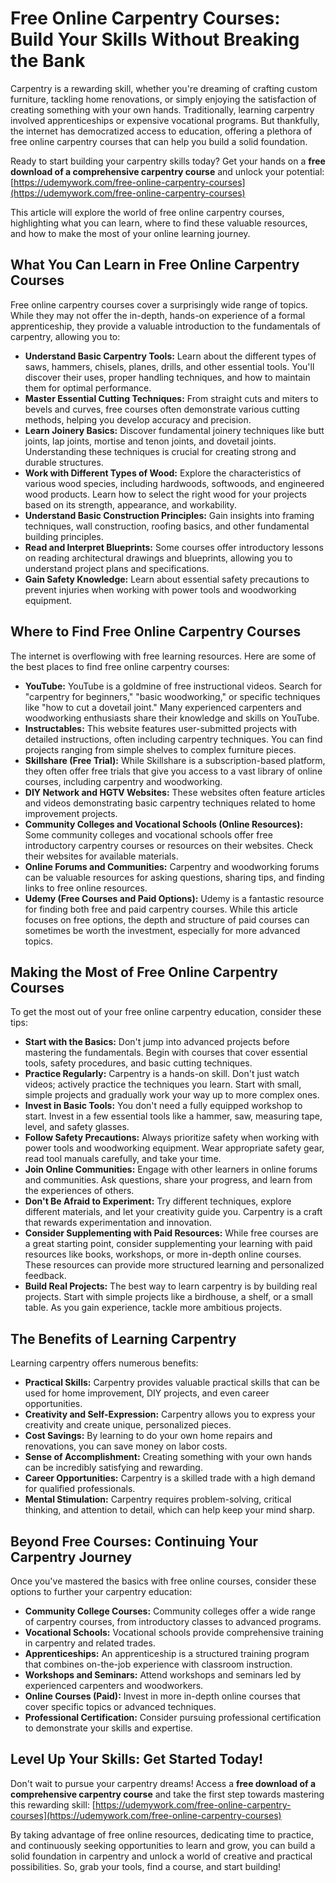 # Free Online Carpentry Courses: Build Your Skills Without Breaking the Bank

Carpentry is a rewarding skill, whether you're dreaming of crafting custom furniture, tackling home renovations, or simply enjoying the satisfaction of creating something with your own hands. Traditionally, learning carpentry involved apprenticeships or expensive vocational programs. But thankfully, the internet has democratized access to education, offering a plethora of free online carpentry courses that can help you build a solid foundation.

Ready to start building your carpentry skills today? Get your hands on a **free download of a comprehensive carpentry course** and unlock your potential: [https://udemywork.com/free-online-carpentry-courses](https://udemywork.com/free-online-carpentry-courses)

This article will explore the world of free online carpentry courses, highlighting what you can learn, where to find these valuable resources, and how to make the most of your online learning journey.

## What You Can Learn in Free Online Carpentry Courses

Free online carpentry courses cover a surprisingly wide range of topics. While they may not offer the in-depth, hands-on experience of a formal apprenticeship, they provide a valuable introduction to the fundamentals of carpentry, allowing you to:

*   **Understand Basic Carpentry Tools:** Learn about the different types of saws, hammers, chisels, planes, drills, and other essential tools. You'll discover their uses, proper handling techniques, and how to maintain them for optimal performance.
*   **Master Essential Cutting Techniques:** From straight cuts and miters to bevels and curves, free courses often demonstrate various cutting methods, helping you develop accuracy and precision.
*   **Learn Joinery Basics:** Discover fundamental joinery techniques like butt joints, lap joints, mortise and tenon joints, and dovetail joints. Understanding these techniques is crucial for creating strong and durable structures.
*   **Work with Different Types of Wood:** Explore the characteristics of various wood species, including hardwoods, softwoods, and engineered wood products. Learn how to select the right wood for your projects based on its strength, appearance, and workability.
*   **Understand Basic Construction Principles:** Gain insights into framing techniques, wall construction, roofing basics, and other fundamental building principles.
*   **Read and Interpret Blueprints:** Some courses offer introductory lessons on reading architectural drawings and blueprints, allowing you to understand project plans and specifications.
*   **Gain Safety Knowledge:** Learn about essential safety precautions to prevent injuries when working with power tools and woodworking equipment.

## Where to Find Free Online Carpentry Courses

The internet is overflowing with free learning resources. Here are some of the best places to find free online carpentry courses:

*   **YouTube:** YouTube is a goldmine of free instructional videos. Search for "carpentry for beginners," "basic woodworking," or specific techniques like "how to cut a dovetail joint." Many experienced carpenters and woodworking enthusiasts share their knowledge and skills on YouTube.
*   **Instructables:** This website features user-submitted projects with detailed instructions, often including carpentry techniques. You can find projects ranging from simple shelves to complex furniture pieces.
*   **Skillshare (Free Trial):** While Skillshare is a subscription-based platform, they often offer free trials that give you access to a vast library of online courses, including carpentry and woodworking.
*   **DIY Network and HGTV Websites:** These websites often feature articles and videos demonstrating basic carpentry techniques related to home improvement projects.
*   **Community Colleges and Vocational Schools (Online Resources):** Some community colleges and vocational schools offer free introductory carpentry courses or resources on their websites. Check their websites for available materials.
*   **Online Forums and Communities:** Carpentry and woodworking forums can be valuable resources for asking questions, sharing tips, and finding links to free online resources.
*   **Udemy (Free Courses and Paid Options):** Udemy is a fantastic resource for finding both free and paid carpentry courses. While this article focuses on free options, the depth and structure of paid courses can sometimes be worth the investment, especially for more advanced topics.

## Making the Most of Free Online Carpentry Courses

To get the most out of your free online carpentry education, consider these tips:

*   **Start with the Basics:** Don't jump into advanced projects before mastering the fundamentals. Begin with courses that cover essential tools, safety procedures, and basic cutting techniques.
*   **Practice Regularly:** Carpentry is a hands-on skill. Don't just watch videos; actively practice the techniques you learn. Start with small, simple projects and gradually work your way up to more complex ones.
*   **Invest in Basic Tools:** You don't need a fully equipped workshop to start. Invest in a few essential tools like a hammer, saw, measuring tape, level, and safety glasses.
*   **Follow Safety Precautions:** Always prioritize safety when working with power tools and woodworking equipment. Wear appropriate safety gear, read tool manuals carefully, and take your time.
*   **Join Online Communities:** Engage with other learners in online forums and communities. Ask questions, share your progress, and learn from the experiences of others.
*   **Don't Be Afraid to Experiment:** Try different techniques, explore different materials, and let your creativity guide you. Carpentry is a craft that rewards experimentation and innovation.
*   **Consider Supplementing with Paid Resources:** While free courses are a great starting point, consider supplementing your learning with paid resources like books, workshops, or more in-depth online courses. These resources can provide more structured learning and personalized feedback.
*   **Build Real Projects:** The best way to learn carpentry is by building real projects. Start with simple projects like a birdhouse, a shelf, or a small table. As you gain experience, tackle more ambitious projects.

## The Benefits of Learning Carpentry

Learning carpentry offers numerous benefits:

*   **Practical Skills:** Carpentry provides valuable practical skills that can be used for home improvement, DIY projects, and even career opportunities.
*   **Creativity and Self-Expression:** Carpentry allows you to express your creativity and create unique, personalized pieces.
*   **Cost Savings:** By learning to do your own home repairs and renovations, you can save money on labor costs.
*   **Sense of Accomplishment:** Creating something with your own hands can be incredibly satisfying and rewarding.
*   **Career Opportunities:** Carpentry is a skilled trade with a high demand for qualified professionals.
*   **Mental Stimulation:** Carpentry requires problem-solving, critical thinking, and attention to detail, which can help keep your mind sharp.

## Beyond Free Courses: Continuing Your Carpentry Journey

Once you've mastered the basics with free online courses, consider these options to further your carpentry education:

*   **Community College Courses:** Community colleges offer a wide range of carpentry courses, from introductory classes to advanced programs.
*   **Vocational Schools:** Vocational schools provide comprehensive training in carpentry and related trades.
*   **Apprenticeships:** An apprenticeship is a structured training program that combines on-the-job experience with classroom instruction.
*   **Workshops and Seminars:** Attend workshops and seminars led by experienced carpenters and woodworkers.
*   **Online Courses (Paid):** Invest in more in-depth online courses that cover specific topics or advanced techniques.
*   **Professional Certification:** Consider pursuing professional certification to demonstrate your skills and expertise.

## Level Up Your Skills: Get Started Today!

Don't wait to pursue your carpentry dreams! Access a **free download of a comprehensive carpentry course** and take the first step towards mastering this rewarding skill: [https://udemywork.com/free-online-carpentry-courses](https://udemywork.com/free-online-carpentry-courses)

By taking advantage of free online resources, dedicating time to practice, and continuously seeking opportunities to learn and grow, you can build a solid foundation in carpentry and unlock a world of creative and practical possibilities. So, grab your tools, find a course, and start building!
